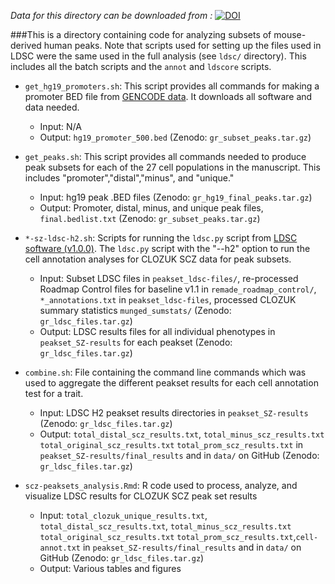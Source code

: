 *Data for this directory can be downloaded from  :*
[![DOI](https://zenodo.org/badge/DOI/10.5281/zenodo.3253180.svg)](https://doi.org/10.5281/zenodo.3253180)

###This is a directory containing code for analyzing subsets of mouse-derived human peaks. Note that scripts used for setting up the files used in LDSC were the same used in the full analysis (see `ldsc/` directory). This includes all the batch scripts and the `annot` and `ldscore` scripts.

- `get_hg19_promoters.sh`: This script provides all commands for making a promoter BED file from [GENCODE data](https://www.gencodegenes.org/). It downloads all software and data needed.
	- Input: N/A
	- Output: `hg19_promoter_500.bed` (Zenodo: `gr_subset_peaks.tar.gz`)

- `get_peaks.sh`: This script provides all commands needed to produce peak subsets for each of the 27 cell populations in the manuscript. This includes "promoter","distal","minus", and "unique."
	- Input: hg19 peak .BED files (Zenodo: `gr_hg19_final_peaks.tar.gz`)
	- Output: Promoter, distal, minus, and unique peak  files, `final.bedlist.txt` (Zenodo: `gr_subset_peaks.tar.gz`)

- `*-sz-ldsc-h2.sh`: Scripts for running the `ldsc.py` script from [LDSC software (v1.0.0)](https://github.com/bulik/ldsc). The `ldsc.py` script with the "--h2" option to run the cell annotation analyses for CLOZUK SCZ data for peak subsets.
	- Input: Subset LDSC files in `peakset_ldsc-files/`, re-processed Roadmap Control files for baseline v1.1 in `remade_roadmap_control/`, `*_annotations.txt` in `peakset_ldsc-files`, processed CLOZUK summary statistics `munged_sumstats/` (Zenodo: `gr_ldsc_files.tar.gz`)
	- Output: LDSC results files for all individual phenotypes in `peakset_SZ-results` for each peakset (Zenodo: `gr_ldsc_files.tar.gz`)

- `combine.sh`: File containing the command line commands which was used to aggregate the different peakset results for each cell annotation test for a trait.
	- Input: LDSC H2 peakset results directories in `peakset_SZ-results` (Zenodo: `gr_ldsc_files.tar.gz`)
	- Output: `total_distal_scz_results.txt`,`total_minus_scz_results.txt``total_original_scz_results.txt``total_prom_scz_results.txt` in `peakset_SZ-results/final_results` and in `data/` on GitHub (Zenodo: `gr_ldsc_files.tar.gz`)

- `scz-peaksets_analysis.Rmd`: R code used to process, analyze, and visualize LDSC results for CLOZUK SCZ peak set results
	- Input: `total_clozuk_unique_results.txt`, `total_distal_scz_results.txt`,`total_minus_scz_results.txt``total_original_scz_results.txt``total_prom_scz_results.txt`,`cell-annot.txt` in `peakset_SZ-results/final_results` and in `data/` on GitHub (Zenodo: `gr_ldsc_files.tar.gz`)
	- Output: Various tables and figures
